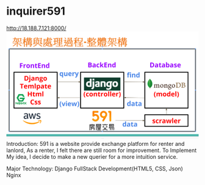 # inquirer591
  http://18.188.7.121:8000/
  ![image](https://github.com/stargiraffe/inquirer591/blob/master/%E6%9E%B6%E6%A7%8B.png)
  Introduction:
    	591 is a website provide exchange platform for renter and lanlord, 
	  As a renter, I felt there are still room for improvement.
	  To Implement My idea, I decide to make a new querier for a more intuition service.
  
  Major Technology:
	  Django
	  FullStack Development(HTML5, CSS, Json)
	  Nginx
